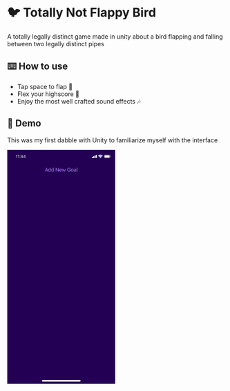 # :bird: Totally Not Flappy Bird

A totally legally distinct game made in unity about a bird flapping and falling between two legally distinct pipes

## :keyboard: How to use

- Tap space to flap :flight_departure:
- Flex your highscore :muscle:
- Enjoy the most well crafted sound effects :notes:

## :red_circle: Demo
This was my first dabble with Unity to familiarize myself with the interface

![](https://github.com/BPSCrash/GoalSetter/blob/main/iosDemo.gif)
